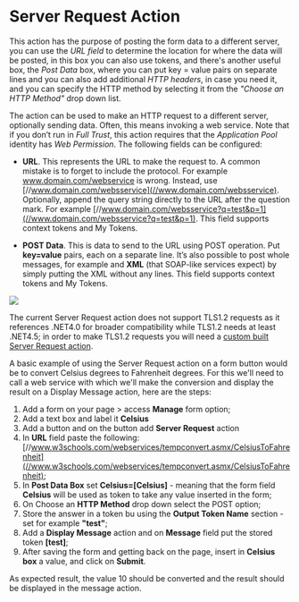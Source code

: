 # Server Request Action

This action has the purpose of posting the form data to a different server, you can use the _URL field_ to determine the location for where the data will be posted, in this box you can also use tokens, and there's another useful box, the _Post Data_ box, where you can put key = value pairs on separate lines and you can also add additional _HTTP headers_, in case you need it, and you can specify the HTTP method by selecting it from the _"Choose an HTTP Method"_ drop down list.

The action can be used to make an HTTP request to a different server, optionally sending data. Often, this means invoking a web service. Note that if you don’t run in _Full Trust_, this action requires that the _Application Pool_ identity has _Web Permission_. The following fields can be configured:

* **URL**. This represents the URL to make the request to. A common mistake is to forget to include the protocol. For example www.domain.com/webservice is wrong. Instead, use [//www.domain.com/websservice](//www.domain.com/websservice). Optionally, append the query string directly to the URL after the question mark. For example [//www.domain.com/websservice?q=test&p=1](//www.domain.com/websservice?q=test&p=1). This field supports context tokens and My Tokens.

* **POST Data**. This is data to send to the URL using POST operation. Put **key=value** pairs, each on a separate line. It’s also possible to post whole messages, for example and **XML** \(that SOAP-like services expect\) by simply putting the XML without any lines. This field supports context tokens and My Tokens.

![](//static.dnnsharp.com/documentation/server_request.png)

The current Server Request action does not support TLS1.2 requests as it references .NET4.0 for broader compatibility while TLS1.2 needs at least .NET4.5; in order to make TLS1.2 requests you will need a [custom built Server Request action](mailto:sales@dnnsharp.com "Request it from our Sales Department").

A basic example of using the Server Request action on a form button would be to convert Celsius degrees to Fahrenheit degrees. For this we'll need to call a web service with which we'll make the conversion and display the result on a Display Message action, here are the steps:

1. Add a form on your page &gt; access **Manage** form option;
2. Add a text box and label it **Celsius**
3. Add a button and on the button add **Server Request** action
4. In **URL** field paste the following: [//www.w3schools.com/webservices/tempconvert.asmx/CelsiusToFahrenheit](//www.w3schools.com/webservices/tempconvert.asmx/CelsiusToFahrenheit);
5. In **Post Data Box** set **Celsius=\[Celsius\]** - meaning that the form field **Celsius** will be used as token to take any value inserted in the form;
6. On Choose an **HTTP Method** drop down select the POST option;
7. Store the answer in a token bu using the **Output Token Name** section - set for example **"test"**;
8. Add a **Display Message** action and on **Message** field put the stored token **\[test\]**;
9. After saving the form and getting back on the page, insert in **Celsius box** a value, and click on **Submit**.

As expected result, the value 10 should be converted and the result should be displayed in the message action.
